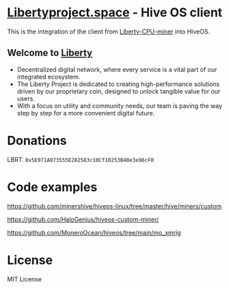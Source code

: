 # [Libertyproject.space](https://libertyproject.space/) - Hive OS client

This is the integration of the client from [Liberty-CPU-miner](https://github.com/LibertyProject-chain/Liberty-CPU-miner) into HiveOS.

## Welcome to [Liberty](https://libertyproject.space/)

- Decentralized digital network, where every service is a vital part of our integrated ecosystem.
- The Liberty Project is dedicated to creating high-performance solutions driven by our proprietary coin, designed to unlock tangible value for our users.
- With a focus on utility and community needs, our team is paving the way step by step for a more convenient digital future.

# Donations

LBRT: `0x5E971A073555E282583c10Cf10253B40e3e96cF0`

# Code examples

https://github.com/minershive/hiveos-linux/tree/master/hive/miners/custom

https://github.com/HaloGenius/hiveos-custom-miner/

https://github.com/MoneroOcean/hiveos/tree/main/mo_xmrig

# License

MIT License